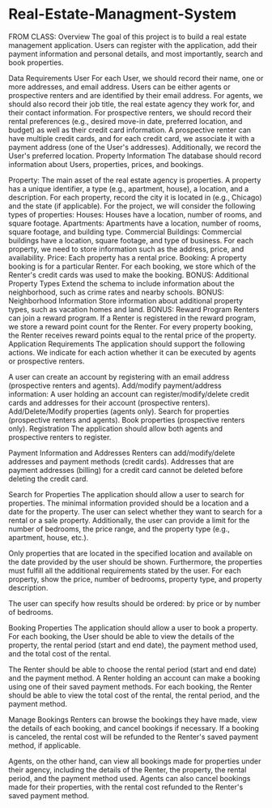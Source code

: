 # Real-Estate-Managment-System
FROM CLASS:
Overview
The goal of this project is to build a real estate management application. Users can register with the application, add their payment information and personal details, and most importantly, search and book properties.

Data Requirements
User
For each User, we should record their name, one or more addresses, and email address. Users can be either agents or prospective renters and are identified by their email address.
For agents, we should also record their job title, the real estate agency they work for, and their contact information.
For prospective renters, we should record their rental preferences (e.g., desired move-in date, preferred location, and budget) as well as their credit card information. A prospective renter can have multiple credit cards, and for each credit card, we associate it with a payment address (one of the User's addresses). Additionally, we record the User's preferred location.
Property Information
The database should record information about Users, properties, prices, and bookings.

Property: The main asset of the real estate agency is properties.
A property has a unique identifier, a type (e.g., apartment, house), a location, and a description. For each property, record the city it is located in (e.g., Chicago) and the state (if applicable).
For the project, we will consider the following types of properties:
Houses: Houses have a location, number of rooms, and square footage.
Apartments: Apartments have a location, number of rooms, square footage, and building type.
Commercial Buildings: Commercial buildings have a location, square footage, and type of business.
For each property, we need to store information such as the address, price, and availability.
Price: Each property has a rental price.
Booking: A property booking is for a particular Renter. For each booking, we store which of the Renter's credit cards was used to make the booking.
BONUS: Additional Property Types
Extend the schema to include information about the neighborhood, such as crime rates and nearby schools.
BONUS: Neighborhood Information
Store information about additional property types, such as vacation homes and land.
BONUS: Reward Program
Renters can join a reward program. If a Renter is registered in the reward program, we store a reward point count for the Renter. For every property booking, the Renter receives reward points equal to the rental price of the property.
Application Requirements
The application should support the following actions. We indicate for each action whether it can be executed by agents or prospective renters.

A user can create an account by registering with an email address (prospective renters and agents).
Add/modify payment/address information: A user holding an account can register/modify/delete credit cards and addresses for their account (prospective renters).
Add/Delete/Modify properties (agents only).
Search for properties (prospective renters and agents).
Book properties (prospective renters only).
Registration
The application should allow both agents and prospective renters to register.

Payment Information and Addresses
Renters can add/modify/delete addresses and payment methods (credit cards). Addresses that are payment addresses (billing) for a credit card cannot be deleted before deleting the credit card.

Search for Properties
The application should allow a user to search for properties. The minimal information provided should be a location and a date for the property. The user can select whether they want to search for a rental or a sale property. Additionally, the user can provide a limit for the number of bedrooms, the price range, and the property type (e.g., apartment, house, etc.).

Only properties that are located in the specified location and available on the date provided by the user should be shown. Furthermore, the properties must fulfill all the additional requirements stated by the user. For each property, show the price, number of bedrooms, property type, and property description.

The user can specify how results should be ordered: by price or by number of bedrooms.

Booking Properties
The application should allow a user to book a property. For each booking, the User should be able to view the details of the property, the rental period (start and end date), the payment method used, and the total cost of the rental.

The Renter should be able to choose the rental period (start and end date) and the payment method. A Renter holding an account can make a booking using one of their saved payment methods. For each booking, the Renter should be able to view the total cost of the rental, the rental period, and the payment method.

Manage Bookings
Renters can browse the bookings they have made, view the details of each booking, and cancel bookings if necessary. If a booking is canceled, the rental cost will be refunded to the Renter's saved payment method, if applicable.

Agents, on the other hand, can view all bookings made for properties under their agency, including the details of the Renter, the property, the rental period, and the payment method used. Agents can also cancel bookings made for their properties, with the rental cost refunded to the Renter's saved payment method.
